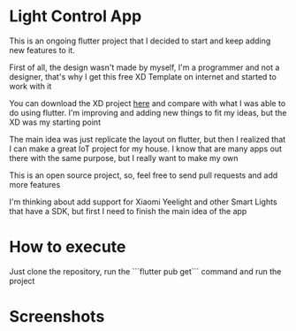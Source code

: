 # Light Control App

<p>This is an ongoing flutter project that I decided to start and keep adding
new features to it.</p>

<p>First of all, the design wasn't made by myself, I'm a programmer and not a designer, that's why I
get this free XD Template on internet and started to work with it</p>

<p>You can download the XD project <a href="https://dribbble.com/shots/7849062-Smart-lights-Free-Adobe-XD">here</a> and compare
with what I was able to do using flutter. I'm improving and adding new things to fit my ideas, but the XD was my starting point</p>

<p>The main idea was just replicate the layout on flutter, but then I realized that I can make a great IoT project
for my house. I know that are many apps out there with the same purpose, but I really want to make my own</p>

<p>This is an open source project, so, feel free to send pull requests and add more features</p>

<p>I'm thinking about add support for Xiaomi Yeelight and other Smart Lights that have a SDK, but first I need to finish the main idea of the app</p>

# How to execute
<p>Just clone the repository, run the ```flutter pub get``` command and run the project</p>

# Screenshots

